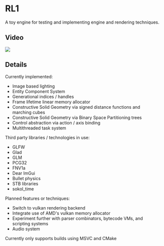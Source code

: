 # RL1

A toy engine for testing and implementing engine and rendering techniques.

## **Video**
[![](https://i.imgur.com/M9HMRA9.png)](https://vimeo.com/313102703)

## **Details**

Currently implemented:

* Image based lighting
* Entity Component System
* Generational indices / handles
* Frame lifetime linear memory allocator
* Constructive Solid Geometry via signed distance functions and marching cubes
* Constructive Solid Geometry via Binary Space Partitioning trees
* Control abstraction via action / axis binding
* Multithreaded task system

Third party libraries / technologies in use:

* GLFW
* Glad
* GLM
* PCG32
* FNV1a
* Dear ImGui
* Bullet physics
* STB libraries
* sokol_time

Planned features or techniques:

* Switch to vulkan rendering backend
* Integrate use of AMD's vulkan memory allocator
* Experiment further with parser combinators, bytecode VMs, and scripting systems
* Audio system


Currently only supports builds using MSVC and CMake
